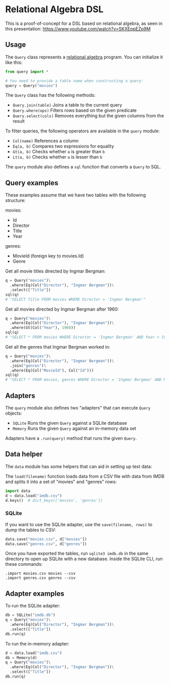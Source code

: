 # Relational Algebra DSL

This is a proof-of-concept for a DSL based on relational algebra, as seen in this presentation: <https://www.youtube.com/watch?v=SKXEppEZp9M>

## Usage

The `Query` class represents a [relational algebra][relalg] program. You can initialize it like this:

```python
from query import *

# You need to provide a table name when constructing a query:
query = Query("movies")
```

The `Query` class has the following methods:

- `Query.join(table)` Joins a table to the current query
- `Query.where(ops)` Filters rows based on the given predicate
- `Query.select(cols)` Removes everything but the given columns from the result

To filter queries, the following operators are available in the `query` module:

- `Col(name)` References a column
- `Eq(a, b)` Compares two expressions for equality
- `Gt(a, b)` Checks whether `a` is greater than `b`
- `Lt(a, b)` Checks whether `a` is lesser than `b`

The `query` module also defines a `sql` function that converts a `Query` to SQL.

## Query examples

These examples assume that we have two tables with the following structure:

movies:

- Id
- Director
- Title
- Year

genres:

- MovieId (foreign key to movies.Id)
- Genre

Get all movie titles directed by Ingmar Bergman:

```python
q = Query("movies")\
  .where(Eq(Col("Director"), "Ingmar Bergman"))\
  .select(["Title"])
sql(q)
# "SELECT Title FROM movies WHERE Director = 'Ingmar Bergman'"
```

Get all movies directed by Ingmar Bergman after 1960:

```python
q = Query("movies")\
  .where(Eq(Col("Director"), "Ingmar Bergman"))\
  .where(Gt(Col("Year"), 1960))
sql(q)
# "SELECT * FROM movies WHERE Director = 'Ingmar Bergman' AND Year > 1960"
```

Get all the genres that Ingmar Bergman worked in:

```python
q = Query("movies")\
  .where(Eq(Col("Director"), "Ingmar Bergman"))\
  .join("genres")\
  .where(Eq(Col("MovieId"), Col("Id")))
sql(q)
# "SELECT * FROM movies, genres WHERE Director = 'Ingmar Bergman' AND MovieId = Id"
```

## Adapters

The `query` module also defines two "adapters" that can execute `Query` objects:

- `SQLite` Runs the given `Query` against a SQLite database
- `Memory` Runs the given `Query` against an in-memory data set

Adapters have a `.run(query)` method that runs the given `Query`.

## Data helper

The `data` module has some helpers that can aid in setting up test data:

The `load(filename)` function loads data from a CSV file with data from IMDB and splits it into a set of "movies" and "genres" rows:

```python
import data
d = data.load("imdb.csv")
d.keys()  # dict_keys(['movies', 'genres'])
```

### SQLite

If you want to use the SQLite adapter, use the `save(filename, rows)` to dump the tables to CSV:

```python
data.save("movies.csv", d["movies"])
data.save("genres.csv", d["genres"])
```

Once you have exported the tables, run `sqlite3 imdb.db` in the same directory to open up SQLite with a new database.
Inside the SQLite CLI, run these commands:

```
.import movies.csv movies --csv
.import genres.csv genres --csv
```

## Adapter examples

To run the SQLite adapter:

```python
db = SQLite("imdb.db")
q = Query("movies")\
  .where(Eq(Col("Director"), "Ingmar Bergman"))\
  .select(["Title"])
db.run(q)
```

To run the in-memory adapter:

```python
d = data.load("imdb.csv")
db = Memory(d)
q = Query("movies")\
  .where(Eq(Col("Director"), "Ingmar Bergman"))\
  .select(["Title"])
db.run(q)
```

[relalg]: https://en.wikipedia.org/wiki/Relational_algebra
